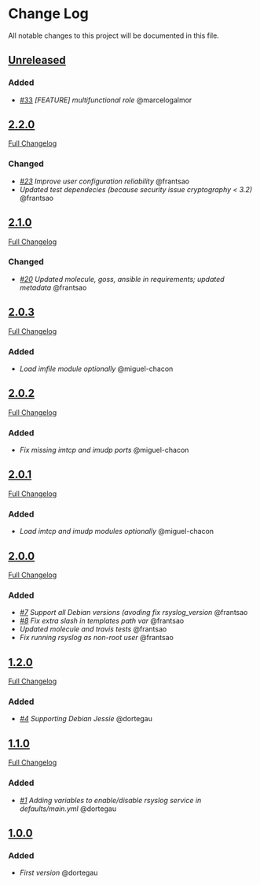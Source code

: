 # Change Log
All notable changes to this project will be documented in this file.

## [Unreleased](https://github.com/idealista/rsyslog_role/tree/develop)

### Added
- [#33](https://github.com/idealista/rsyslog_role/issues/33) *[FEATURE] multifunctional role* @marcelogalmor

## [2.2.0](https://github.com/idealista/rsyslog_role/tree/2.2.0)
[Full Changelog](https://github.com/idealista/rsyslog_role/compare/2.1.0...2.2.0)
### Changed
- *[#23](https://github.com/idealista/rsyslog_role/issues/23) Improve user configuration reliability* @frantsao
- *Updated test dependecies (because security issue cryptography < 3.2)* @frantsao


## [2.1.0](https://github.com/idealista/rsyslog_role/tree/2.1.0)
[Full Changelog](https://github.com/idealista/rsyslog_role/compare/2.0.3...2.1.0)
### Changed
- *[#20](https://github.com/idealista/rsyslog_role/issues/20) Updated molecule, goss, ansible in requirements; updated metadata* @frantsao

## [2.0.3](https://github.com/idealista/rsyslog_role/tree/2.0.3)
[Full Changelog](https://github.com/idealista/rsyslog_role/compare/2.0.2...2.0.3)
### Added
- *Load imfile module optionally* @miguel-chacon

## [2.0.2](https://github.com/idealista/rsyslog_role/tree/2.0.2)
[Full Changelog](https://github.com/idealista/rsyslog_role/compare/2.0.1...2.0.2)
### Added
- *Fix missing imtcp and imudp ports* @miguel-chacon

## [2.0.1](https://github.com/idealista/rsyslog_role/tree/2.0.1)
[Full Changelog](https://github.com/idealista/rsyslog_role/compare/2.0.0...2.0.1)
### Added
- *Load imtcp and imudp modules optionally* @miguel-chacon

## [2.0.0](https://github.com/idealista/rsyslog_role/tree/2.0.0)
[Full Changelog](https://github.com/idealista/rsyslog_role/compare/1.2.0...2.0.0)
### Added
- *[#7](https://github.com/idealista/rsyslog_role/issues/7) Support all Debian versions (avoding fix rsyslog_version* @frantsao
- *[#8](https://github.com/idealista/rsyslog_role/issues/8) Fix extra slash in templates path var* @frantsao
- *Updated molecule and travis tests* @frantsao
- *Fix running rsyslog as non-root user* @frantsao

## [1.2.0](https://github.com/idealista/rsyslog_role/tree/1.2.0)
[Full Changelog](https://github.com/idealista/rsyslog_role/compare/1.1.0...1.2.0)
### Added
- *[#4](https://github.com/idealista/rsyslog_role/issues/4) Supporting Debian Jessie* @dortegau

## [1.1.0](https://github.com/idealista/rsyslog_role/tree/1.1.0)
[Full Changelog](https://github.com/idealista/rsyslog_role/compare/1.0.0...1.1.0)
### Added
- *[#1](https://github.com/idealista/rsyslog_role/issues/1) Adding variables to enable/disable rsyslog service in defaults/main.yml* @dortegau

## [1.0.0](https://github.com/idealista/rsyslog_role/tree/1.0.0)
### Added
- *First version* @dortegau
